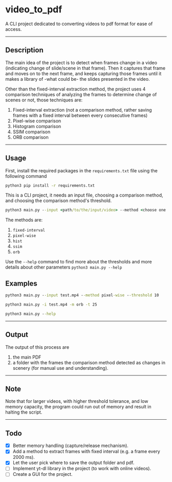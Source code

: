 # video_to_pdf

A CLI project dedicated to converting videos to pdf format for ease of access.
___

## Description

The main idea of the project is to detect when frames change in a video (indicating change of slide/scene in that frame). Then it captures that frame and moves on to the next frame, and keeps capturing those frames until it makes a library of -what could be- the slides presented in the video.

Other than the fixed-interval extraction method, the project uses 4 comparison techniques of analyzing the frames to determine change of scenes or not, those techniques are:

1. Fixed-interval extraction (not a comparison method, rather saving frames with a fixed interval between every consecutive frames)
2. Pixel-wise comparison
3. Histogram comparison
4. SSIM comparison
5. ORB comparison

___

## Usage

First, install the required packages in the `requirements.txt` file using the following command

```cmd
python3 pip install -r requirements.txt
```

This is a CLI project, it needs an input file, choosing a comparison method, and choosing the comparison method's threshold.

```cmd
python3 main.py --input <path/to/the/input/video> --method <choose one of the 4 methods> --threshold <choose threshold>
```

The methods are:

1. `fixed-interval`
2. `pixel-wise`
3. `hist`
4. `ssim`
5. `orb`

Use the `--help` command to find more about the thresholds and more details about other parameters
`python3 main.py --help`

## Examples

```cmd
python3 main.py --input test.mp4 --method pixel-wise --threshold 10
```

```cmd
python3 main.py -i test.mp4 -m orb -t 25
```

```cmd
python3 main.py --help
```

___

## Output

The output of this process are

1. the main PDF
2. a folder with the frames the comparison method detected as changes in scenery (for manual use and understanding).

___

## Note

Note that for larger videos, with higher threshold tolerance, and low memory capacity, the program could run out of memory and result in halting the script.
___

## Todo

- [x] Better memory handling (capture/release mechanism).
- [x] Add a method to extract frames with fixed interval (e.g. a frame every 2000 ms).
- [x] Let the user pick where to save the output folder and pdf.
- [ ] Implement yt-dl library in the project (to work with online videos).
- [ ] Create a GUI for the project.
